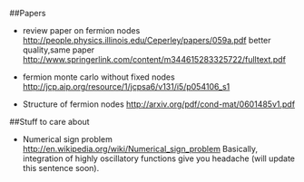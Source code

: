 ##Papers
* review paper on fermion nodes
http://people.physics.illinois.edu/Ceperley/papers/059a.pdf
better quality,same paper http://www.springerlink.com/content/m344615283325722/fulltext.pdf

* fermion monte carlo without fixed nodes
http://jcp.aip.org/resource/1/jcpsa6/v131/i5/p054106_s1
* Structure of fermion nodes http://arxiv.org/pdf/cond-mat/0601485v1.pdf


##Stuff to care about
* Numerical sign problem http://en.wikipedia.org/wiki/Numerical_sign_problem
  Basically, integration of highly oscillatory functions give you headache (will update this sentence soon).
